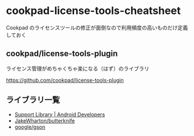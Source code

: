 # cookpad-license-tools-cheatsheet

Cookpad のライセンスツールの修正が面倒なので利用頻度の高いものだけ定義しておく

## cookpad/license-tools-plugin

ライセンス管理がめちゃくちゃ楽になる（はず）のライブラリ

https://github.com/cookpad/license-tools-plugin

## ライブラリ一覧

- [Support Library \| Android Developers](https://developer.android.com/topic/libraries/support-library/index.html)
- [JakeWharton/butterknife](https://github.com/JakeWharton/butterknife)
- [google/gson](https://github.com/google/gson)
